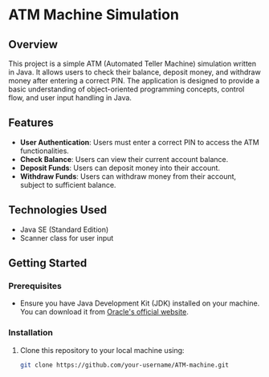# ATM Machine Simulation

## Overview

This project is a simple ATM (Automated Teller Machine) simulation written in Java. It allows users to check their balance, deposit money, and withdraw money after entering a correct PIN. The application is designed to provide a basic understanding of object-oriented programming concepts, control flow, and user input handling in Java.

## Features

- **User Authentication**: Users must enter a correct PIN to access the ATM functionalities.
- **Check Balance**: Users can view their current account balance.
- **Deposit Funds**: Users can deposit money into their account.
- **Withdraw Funds**: Users can withdraw money from their account, subject to sufficient balance.

## Technologies Used

- Java SE (Standard Edition)
- Scanner class for user input

## Getting Started

### Prerequisites

- Ensure you have Java Development Kit (JDK) installed on your machine. You can download it from [Oracle's official website](https://www.oracle.com/java/technologies/javase-jdk11-downloads.html).

### Installation

1. Clone this repository to your local machine using:
   ```bash
   git clone https://github.com/your-username/ATM-machine.git
